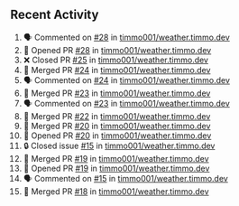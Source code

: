 ## Recent Activity

<!--START_SECTION:activity-->
1. 🗣 Commented on [#28](https://github.com/timmo001/weather.timmo.dev/issues/28) in [timmo001/weather.timmo.dev](https://github.com/timmo001/weather.timmo.dev)
2. 💪 Opened PR [#28](https://github.com/timmo001/weather.timmo.dev/pull/28) in [timmo001/weather.timmo.dev](https://github.com/timmo001/weather.timmo.dev)
3. ❌ Closed PR [#25](https://github.com/timmo001/weather.timmo.dev/pull/25) in [timmo001/weather.timmo.dev](https://github.com/timmo001/weather.timmo.dev)
4. 🎉 Merged PR [#24](https://github.com/timmo001/weather.timmo.dev/pull/24) in [timmo001/weather.timmo.dev](https://github.com/timmo001/weather.timmo.dev)
5. 🗣 Commented on [#24](https://github.com/timmo001/weather.timmo.dev/issues/24) in [timmo001/weather.timmo.dev](https://github.com/timmo001/weather.timmo.dev)
6. 🎉 Merged PR [#23](https://github.com/timmo001/weather.timmo.dev/pull/23) in [timmo001/weather.timmo.dev](https://github.com/timmo001/weather.timmo.dev)
7. 🗣 Commented on [#23](https://github.com/timmo001/weather.timmo.dev/issues/23) in [timmo001/weather.timmo.dev](https://github.com/timmo001/weather.timmo.dev)
8. 🎉 Merged PR [#22](https://github.com/timmo001/weather.timmo.dev/pull/22) in [timmo001/weather.timmo.dev](https://github.com/timmo001/weather.timmo.dev)
9. 🎉 Merged PR [#20](https://github.com/timmo001/weather.timmo.dev/pull/20) in [timmo001/weather.timmo.dev](https://github.com/timmo001/weather.timmo.dev)
10. 💪 Opened PR [#20](https://github.com/timmo001/weather.timmo.dev/pull/20) in [timmo001/weather.timmo.dev](https://github.com/timmo001/weather.timmo.dev)
11. 🔒 Closed issue [#15](https://github.com/timmo001/weather.timmo.dev/issues/15) in [timmo001/weather.timmo.dev](https://github.com/timmo001/weather.timmo.dev)
12. 🎉 Merged PR [#19](https://github.com/timmo001/weather.timmo.dev/pull/19) in [timmo001/weather.timmo.dev](https://github.com/timmo001/weather.timmo.dev)
13. 💪 Opened PR [#19](https://github.com/timmo001/weather.timmo.dev/pull/19) in [timmo001/weather.timmo.dev](https://github.com/timmo001/weather.timmo.dev)
14. 🗣 Commented on [#15](https://github.com/timmo001/weather.timmo.dev/issues/15) in [timmo001/weather.timmo.dev](https://github.com/timmo001/weather.timmo.dev)
15. 🎉 Merged PR [#18](https://github.com/timmo001/weather.timmo.dev/pull/18) in [timmo001/weather.timmo.dev](https://github.com/timmo001/weather.timmo.dev)
<!--END_SECTION:activity-->
